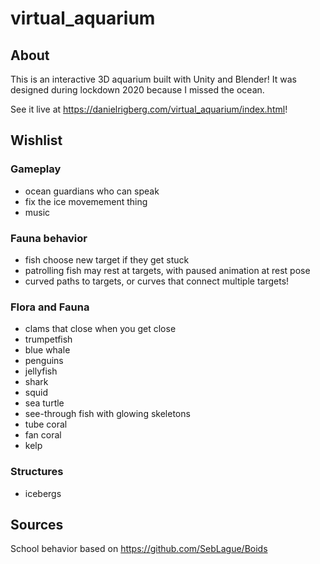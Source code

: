 # virtual_aquarium

## About

This is an interactive 3D aquarium built with Unity and Blender! It was designed during lockdown 2020 because I missed the ocean.

See it live at https://danielrigberg.com/virtual_aquarium/index.html!

## Wishlist

### Gameplay

- ocean guardians who can speak
- fix the ice movemement thing
- music

### Fauna behavior

- fish choose new target if they get stuck
- patrolling fish may rest at targets, with paused animation at rest pose
- curved paths to targets, or curves that connect multiple targets!

### Flora and Fauna

- clams that close when you get close
- trumpetfish
- blue whale
- penguins
- jellyfish
- shark
- squid
- sea turtle
- see-through fish with glowing skeletons
- tube coral
- fan coral
- kelp

### Structures

- icebergs

## Sources

School behavior based on https://github.com/SebLague/Boids
